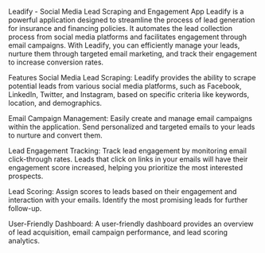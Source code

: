 Leadify - Social Media Lead Scraping and Engagement App
Leadify is a powerful application designed to streamline the process of lead generation for insurance and financing policies. It automates the lead collection process from social media platforms and facilitates engagement through email campaigns. With Leadify, you can efficiently manage your leads, nurture them through targeted email marketing, and track their engagement to increase conversion rates.


Features
Social Media Lead Scraping: Leadify provides the ability to scrape potential leads from various social media platforms, such as Facebook, LinkedIn, Twitter, and Instagram, based on specific criteria like keywords, location, and demographics.

Email Campaign Management: Easily create and manage email campaigns within the application. Send personalized and targeted emails to your leads to nurture and convert them.

Lead Engagement Tracking: Track lead engagement by monitoring email click-through rates. Leads that click on links in your emails will have their engagement score increased, helping you prioritize the most interested prospects.

Lead Scoring: Assign scores to leads based on their engagement and interaction with your emails. Identify the most promising leads for further follow-up.

User-Friendly Dashboard: A user-friendly dashboard provides an overview of lead acquisition, email campaign performance, and lead scoring analytics.


